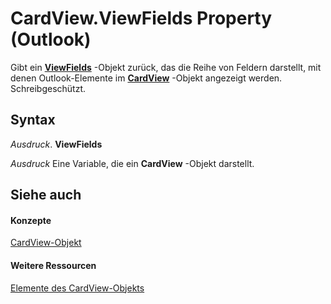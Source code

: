 
# CardView.ViewFields Property (Outlook)

Gibt ein  **[ViewFields](2516faed-ed11-6cb3-ce9c-b6afa788e909.md)** -Objekt zurück, das die Reihe von Feldern darstellt, mit denen Outlook-Elemente im **[CardView](cdac229b-f2b6-9ecb-e1a7-b53509426570.md)** -Objekt angezeigt werden. Schreibgeschützt.


## Syntax

 _Ausdruck_. **ViewFields**

 _Ausdruck_ Eine Variable, die ein **CardView** -Objekt darstellt.


## Siehe auch


#### Konzepte


[CardView-Objekt](cdac229b-f2b6-9ecb-e1a7-b53509426570.md)
#### Weitere Ressourcen


[Elemente des CardView-Objekts](http://msdn.microsoft.com/library/8b9eda10-1ece-c961-e432-3fca6dfb4f07%28Office.15%29.aspx)